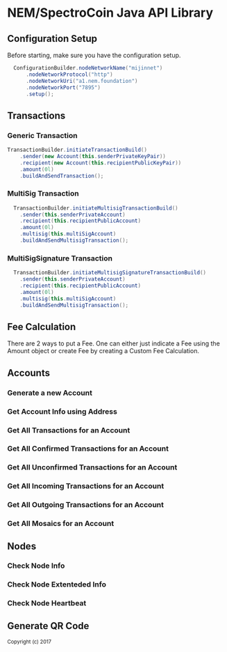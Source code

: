 # NEM/SpectroCoin Java API Library

<h2>Configuration Setup</h2>

Before starting, make sure you have the configuration setup.

```java
  ConfigurationBuilder.nodeNetworkName("mijinnet")
      .nodeNetworkProtocol("http")
      .nodeNetworkUri("a1.nem.foundation")
      .nodeNetworkPort("7895")
      .setup();
```

<h2>Transactions</h2>



        
          
<h3>Generic Transaction</h3>

```java
TransactionBuilder.initiateTransactionBuild()
    .sender(new Account(this.senderPrivateKeyPair))
    .recipient(new Account(this.recipientPublicKeyPair))
    .amount(0l)
    .buildAndSendTransaction();
```  


<h3>MultiSig Transaction</h3>

```java
  TransactionBuilder.initiateMultisigTransactionBuild()
    .sender(this.senderPrivateAccount)
    .recipient(this.recipientPublicAccount)
    .amount(0l)
    .multisig(this.multiSigAccount)
    .buildAndSendMultisigTransaction();
  ```  
  
<h3>MultiSigSignature Transaction</h3>

```java
  TransactionBuilder.initiateMultisigSignatureTransactionBuild()
    .sender(this.senderPrivateAccount)
    .recipient(this.recipientPublicAccount)
    .amount(0l)
    .multisig(this.multiSigAccount)
    .buildAndSendMultisigTransaction();
  ```  

<h2>Fee Calculation</h2>

There are 2 ways to put a Fee. One can either just indicate a Fee using the Amount object or create Fee by creating a Custom Fee Calculation.

<h2>Accounts</h2>
<h3>Generate a new Account</h3>


<h3>Get Account Info using Address</h3>
<h3>Get All Transactions for an Account</h3>
<h3>Get All Confirmed Transactions for an Account</h3>
<h3>Get All Unconfirmed Transactions for an Account</h3>
<h3>Get All Incoming Transactions for an Account</h3>
<h3>Get All Outgoing Transactions for an Account</h3>
<h3>Get All Mosaics for an Account</h3>

<h2>Nodes</h2>
<h3>Check Node Info</h3>
<h3>Check Node Extenteded Info</h3>
<h3>Check Node Heartbeat</h3>
<h2>Generate QR Code</h2>

<sub>Copyright (c) 2017</sub>
